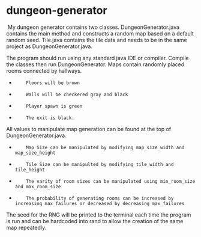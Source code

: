 ﻿# dungeon-generator
﻿
﻿My dungeon generator contains two classes.  DungeonGenerator.java contains the main method and constructs a random map based on a default random seed.  Tile.java contains the tile data and needs to be in the same project as DungeonGenerator.java.

﻿The program should run using any standard java IDE or compiler.  Compile the classes then run DungeonGenerator.  Maps contain randomly placed rooms connected by hallways.  
*         Floors will be brown
*         Walls will be checkered gray and black
*         Player spawn is green
*         The exit is black.

﻿All values to manipulate map generation can be found at the top of DungeonGenerator.java. 
*         Map Size can be manipulated by modifying map_size_width and map_size_height
*         Tile Size can be manipulted by modifying tile_width and tile_height
*         The varity of room sizes can be manipulated using min_room_size and max_room_size
*         The probability of generating rooms can be increased by increasing max_failures or decreased by decreasing max_failures

﻿The seed for the RNG will be printed to the terminal each time the program is run and can be hardcoded into rand to allow the creation of the same map repeatedly.
